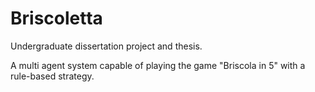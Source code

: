 Briscoletta
===========

Undergraduate dissertation project and thesis.

A multi agent system capable of playing the game "Briscola in 5" with a rule-based strategy.
